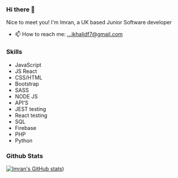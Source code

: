 ### Hi there 👋


Nice to meet you! I'm Imran, a UK based Junior Software developer


- 📫 How to reach me: ...ikhalidf7@gmail.com


### Skills

- JavaScript
- JS React
- CSS/HTML
- Bootstrap
- SASS
- NODE JS
- API'S
- JEST testing
- React testing
- SQL
- Firebase 
- PHP
- Python


### Github Stats

[![Imran's GitHub stats](https://github-readme-stats.vercel.app/api?username=Imran-Khalid-code)](https://github.com/Imran/github-readme-stats)) 
